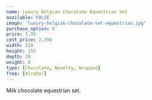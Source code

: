```yaml
---
name: Luxury Belgian Chocolate Equestrian Set
available: FALSE
image: "luxury-belgian-chocolate-set-equestrian.jpg"
purchase_option: 0
price: 5.99
cost_price: 2.396
width: 220
height: 155
depth: 20
weight: 0
type: [Chocolate, Novelty, Wrapped]
free: [Alcohol]
---
```

Milk chocolate equestrian set.